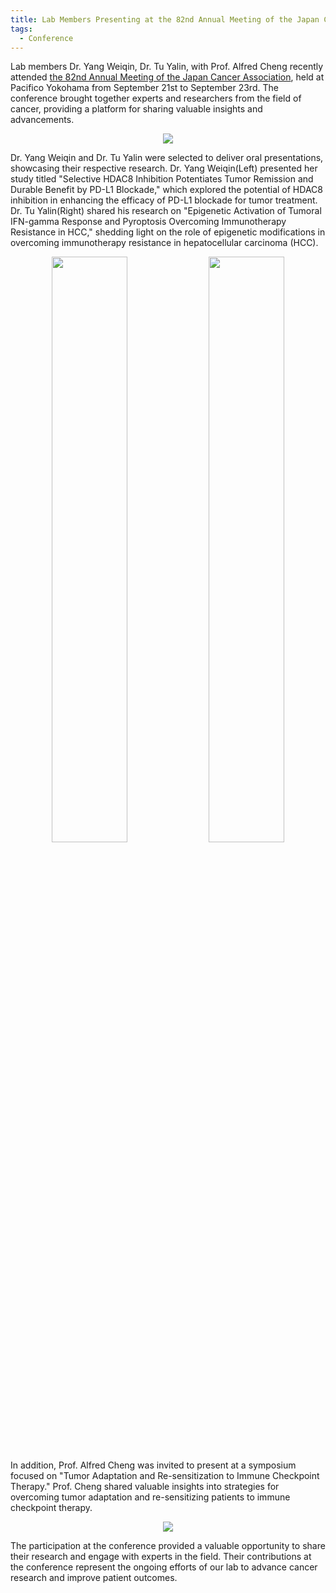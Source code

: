 ```yaml
---
title: Lab Members Presenting at the 82nd Annual Meeting of the Japan Cancer Association
tags: 
  - Conference
---
```


Lab members Dr. Yang Weiqin, Dr. Tu Yalin, with Prof. Alfred Cheng recently attended [the 82nd Annual Meeting of the Japan Cancer Association](https://www.c-linkage.co.jp/jca2023/en/contents/program.html), held at Pacifico Yokohama from September 21st to September 23rd. The conference brought together experts and researchers from the field of cancer, providing a platform for sharing valuable insights and advancements.

<p align="center" width="60%">
    <img src="https://user-images.githubusercontent.com/81615397/274549061-3cd32f3e-6f8e-4a89-9d9a-60d172a18338.png">
</p>

Dr. Yang Weiqin and Dr. Tu Yalin were selected to deliver oral presentations, showcasing their respective research. Dr. Yang Weiqin(Left) presented her study titled "Selective HDAC8 Inhibition Potentiates Tumor Remission and Durable Benefit by PD-L1 Blockade," which explored the potential of HDAC8 inhibition in enhancing the efficacy of PD-L1 blockade for tumor treatment. Dr. Tu Yalin(Right) shared his research on "Epigenetic Activation of Tumoral IFN-gamma Response and Pyroptosis Overcoming Immunotherapy Resistance in HCC," shedding light on the role of epigenetic modifications in overcoming immunotherapy resistance in hepatocellular carcinoma (HCC).

<p align="center" width="95%">
    <img width="49%" src="https://user-images.githubusercontent.com/81615397/274549078-921e4681-ce12-4e8f-80ae-0c384a8f0c6c.png">
    <img width="49%" src="https://user-images.githubusercontent.com/81615397/274553377-27557d12-ecfd-4a99-b0ad-97288e16373c.png">
</p>

In addition, Prof. Alfred Cheng was invited to present at a symposium focused on "Tumor Adaptation and Re-sensitization to Immune Checkpoint Therapy." Prof. Cheng shared valuable insights into strategies for overcoming tumor adaptation and re-sensitizing patients to immune checkpoint therapy.

<p align="center" width="60%">
    <img src="https://user-images.githubusercontent.com/81615397/274548997-4340841c-942f-4996-829d-4f4cdc978d1b.png">
</p>

The participation at the conference provided a valuable opportunity to share their research and engage with experts in the field. Their contributions at the conference represent the ongoing efforts of our lab to advance cancer research and improve patient outcomes.